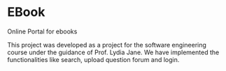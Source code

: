 # EBook
Online Portal for ebooks 

This project was developed as a project for the software engineering course under the guidance of Prof. Lydia Jane. 
We have implemented the functionalities like search, upload question forum and login.
